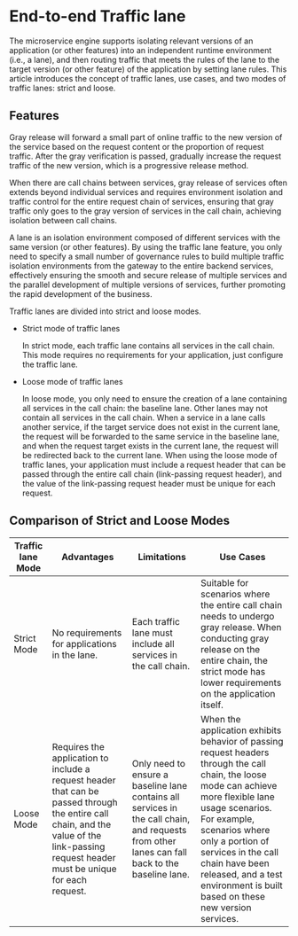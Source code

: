 # End-to-end Traffic lane

The microservice engine supports isolating relevant versions of an application (or other features) into an independent runtime environment (i.e., a lane), and then routing traffic that meets the rules of the lane to the target version (or other feature) of the application by setting lane rules.
This article introduces the concept of traffic lanes, use cases, and two modes of traffic lanes: strict and loose.

## Features

Gray release will forward a small part of online traffic to the new version of the service based on the request content or the proportion of request traffic. After the gray verification is passed, gradually increase the request traffic of the new version, which is a progressive release method.

When there are call chains between services, gray release of services often extends beyond individual services and requires environment isolation and traffic control for the entire request chain of services,
ensuring that gray traffic only goes to the gray version of services in the call chain, achieving isolation between call chains.

A lane is an isolation environment composed of different services with the same version (or other features).
By using the traffic lane feature, you only need to specify a small number of governance rules to build multiple traffic isolation environments from the gateway to the entire backend services,
effectively ensuring the smooth and secure release of multiple services and the parallel development of multiple versions of services, further promoting the rapid development of the business.

Traffic lanes are divided into strict and loose modes.

- Strict mode of traffic lanes

    In strict mode, each traffic lane contains all services in the call chain.
    This mode requires no requirements for your application, just configure the traffic lane.

- Loose mode of traffic lanes

    In loose mode, you only need to ensure the creation of a lane containing all services in the call chain: the baseline lane.
    Other lanes may not contain all services in the call chain. When a service in a lane calls another service,
    if the target service does not exist in the current lane, the request will be forwarded to the same service in the baseline lane,
    and when the request target exists in the current lane, the request will be redirected back to the current lane. When using the loose mode of traffic lanes,
    your application must include a request header that can be passed through the entire call chain (link-passing request header),
    and the value of the link-passing request header must be unique for each request.

## Comparison of Strict and Loose Modes

| **Traffic lane Mode** | **Advantages** | **Limitations** | **Use Cases** |
| ------------------------- | -------------- | --------------- | ------------- |
| Strict Mode | No requirements for applications in the lane. | Each traffic lane must include all services in the call chain. | Suitable for scenarios where the entire call chain needs to undergo gray release. When conducting gray release on the entire chain, the strict mode has lower requirements on the application itself. |
| Loose Mode | Requires the application to include a request header that can be passed through the entire call chain, and the value of the link-passing request header must be unique for each request. | Only need to ensure a baseline lane contains all services in the call chain, and requests from other lanes can fall back to the baseline lane. | When the application exhibits behavior of passing request headers through the call chain, the loose mode can achieve more flexible lane usage scenarios. For example, scenarios where only a portion of services in the call chain have been released, and a test environment is built based on these new version services. |
